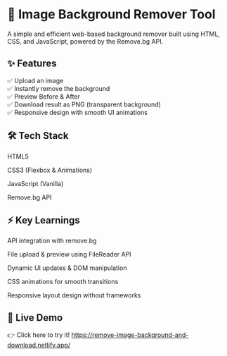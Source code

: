 # 🚀 Image Background Remover Tool

A simple and efficient web-based background remover built using HTML, CSS, and JavaScript, powered by the Remove.bg API.

## ✨ Features

✅ Upload an image  
✅ Instantly remove the background  
✅ Preview Before & After  
✅ Download result as PNG (transparent background)  
✅ Responsive design with smooth UI animations  

## 🛠️ Tech Stack

HTML5

CSS3 (Flexbox & Animations)

JavaScript (Vanilla)

Remove.bg API

## ⚡ Key Learnings

API integration with remove.bg

File upload & preview using FileReader API

Dynamic UI updates & DOM manipulation

CSS animations for smooth transitions

Responsive layout design without frameworks

## 🔗 Live Demo

👉 Click here to try it!
https://remove-image-background-and-download.netlify.app/
